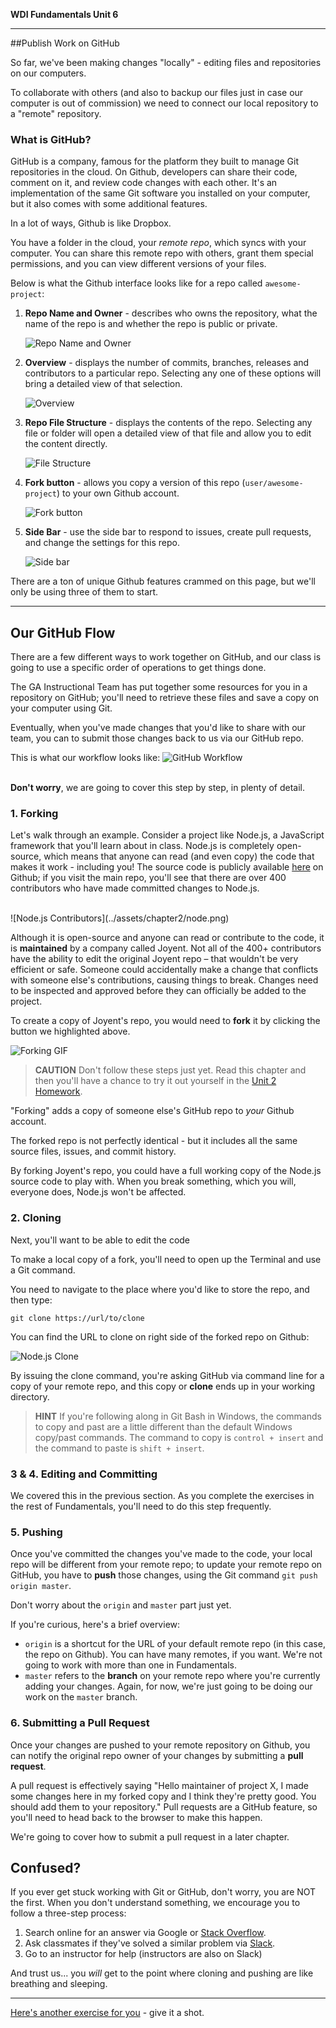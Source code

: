 **WDI Fundamentals Unit 6**

---

##Publish Work on GitHub

So far, we've been making changes "locally" - editing files and repositories on our computers.

To collaborate with others (and also to backup our files just in case our computer is out of commission) we need to connect our local repository to a "remote" repository.

### What is GitHub?

GitHub is a company, famous for the platform they built to manage Git repositories in the cloud. On Github, developers can share their code, comment on it, and review code changes with each other. It's an implementation of the same Git software you installed on your computer, but it also comes with some additional features.

In a lot of ways, Github is like Dropbox.

You have a folder in the cloud, your *remote repo*, which syncs with your computer. You can share this remote repo with others, grant them special permissions, and you can view different versions of your files.

Below is what the Github interface looks like for a repo called `awesome-project`:

1. **Repo Name and Owner** - describes who owns the repository, what the name of the repo is and whether the repo is public or private.

	![Repo Name and Owner](../assets/chapter2/username_github.gif)

2. **Overview** - displays the number of commits, branches, releases and contributors to a particular repo.  Selecting any one of these options will bring a detailed view of that selection.

	![Overview](../assets/chapter2/overview_github.gif)

3. **Repo File Structure** - displays the contents of the repo.  Selecting any file or folder will open a detailed view of that file and allow you to edit the content directly.

	![File Structure](../assets/chapter2/contents_github.gif)

4. **Fork button** - allows you copy a version of this repo (`user/awesome-project`) to your own Github account.

	![Fork button](../assets/chapter2/fork_github.gif)

5. **Side Bar** - use the side bar to respond to issues, create pull requests, and change the settings for this repo.

	![Side bar](../assets/chapter2/sidebar_github.gif)

There are a ton of unique Github features crammed on this page, but we'll only be using three of them to start.

---


## Our GitHub Flow

There are a few different ways to work together on GitHub, and our class is going to use a specific order of operations to get things done.

The GA Instructional Team has put together some resources for you in a repository on GitHub; you'll need to retrieve these files and save a copy on your computer using Git.

Eventually, when you've made changes that you'd like to share with our team, you can to submit those changes back to us via our GitHub repo.

This is what our workflow looks like:
![GitHub Workflow](../assets/chapter2/github_workflow.gif)
<br><br>


**Don't worry**, we are going to cover this step by step, in plenty of detail.



### 1. Forking

Let's walk through an example. Consider a project like Node.js, a JavaScript framework that you'll learn about in class. Node.js is completely open-source, which means that anyone can read (and even copy) the code that makes it work - including you! The source code is publicly available [here](https://github.com/joyent/node) on Github; if you visit the main repo, you'll see that there are over 400 contributors who have made committed changes to Node.js.

<br>
![Node.js Contributors](../assets/chapter2/node.png)
<br>

Although it is open-source and anyone can read or contribute to the code, it is **maintained** by a company called Joyent. Not all of the 400+ contributors have the ability to edit the original Joyent repo – that wouldn't be very efficient or safe. Someone could accidentally make a change that conflicts with someone else's contributions, causing things to break. Changes need to be inspected and approved before they can officially be added to the project.

To create a copy of Joyent's repo, you would need to **fork** it by clicking the button we highlighted above.

![Forking GIF](../assets/chapter2/fork_node.gif)


> **CAUTION** Don't follow these steps just yet. Read this chapter and then you'll have a chance to try it out yourself in the [Unit 2 Homework](09_assessment.md).

"Forking" adds a copy of someone else's GitHub repo to *your* Github account.

The forked repo is not perfectly identical - but it includes all the same source files, issues, and commit history.

By forking Joyent's repo, you could have a full working copy of the Node.js source code to play with. When you break something, which you will, everyone does, Node.js won't be affected.




### 2. Cloning

Next, you'll want to be able to edit the code

To make a local copy of a fork, you'll need to open up the Terminal and use a Git command.

You need to navigate to the place where you'd like to store the repo, and then type:

```
git clone https://url/to/clone
```

You can find the URL to clone on right side of the forked repo on Github:

![Node.js Clone](../assets/chapter2/node_clone.png)

By issuing the clone command, you're asking GitHub via command line for a copy of your remote repo, and this copy or **clone** ends up in your working directory.

> **HINT** If you're following along in Git Bash in Windows, the commands to copy and past are a little different than the default Windows copy/past commands. The command to copy is `control + insert` and the command to paste is `shift + insert`.


### 3 & 4. Editing and Committing

We covered this in the previous section. As you complete the exercises in the rest of Fundamentals, you'll need to do this step frequently.

### 5. Pushing

Once you've committed the changes you've made to the code, your local repo will be different from your remote repo; to update your remote repo on GitHub, you have to **push** those changes, using the Git command `git push origin master`.

Don't worry about the `origin` and `master` part just yet.

If you're curious, here's a brief overview:
* `origin` is a shortcut for the URL of your default remote repo (in this case, the repo on Github). You can have many remotes, if you want. We're not going to work with more than one in Fundamentals.
* `master` refers to the **branch** on your remote repo where you're currently adding your changes. Again, for now, we're just going to be doing our work on the `master` branch.


### 6. Submitting a Pull Request

Once your changes are pushed to your remote repository on Github, you can notify the original repo owner of your changes by submitting a **pull request**.

A pull request is effectively saying "Hello maintainer of project X, I made some changes here in my forked copy and I think they're pretty good. You should add them to your repository."  Pull requests are a GitHub feature, so you'll need to head back to the browser to make this happen.

We're going to cover how to submit a pull request in a later chapter.


## Confused?

If you ever get stuck working with Git or GitHub, don't worry, you are NOT the first. When you don't understand something, we encourage you to follow a three-step process:

1. Search online for an answer via Google or [Stack Overflow](http://stackoverflow.com).
2. Ask classmates if they've solved a similar problem via [Slack](https://ga-students.slack.com/).
3. Go to an instructor for help (instructors are also on Slack)

And trust us... you *will* get to the point where cloning and pushing are like breathing and sleeping.

---

[Here's another exercise for you](07_exercise.md) - give it a shot.
